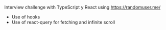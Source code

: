 Interview challenge with TypeScript y React using https://randomuser.me/

- Use of hooks
- Use of react-query for fetching and infinite scroll


